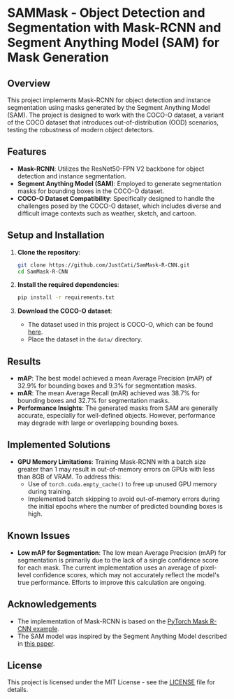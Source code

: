 # SAMMask - Object Detection and Segmentation with Mask-RCNN and Segment Anything Model (SAM) for Mask Generation

## Overview

This project implements Mask-RCNN for object detection and instance segmentation using masks generated by the Segment Anything Model (SAM). The project is designed to work with the COCO-O dataset, a variant of the COCO dataset that introduces out-of-distribution (OOD) scenarios, testing the robustness of modern object detectors.

## Features

- **Mask-RCNN**: Utilizes the ResNet50-FPN V2 backbone for object detection and instance segmentation.
- **Segment Anything Model (SAM)**: Employed to generate segmentation masks for bounding boxes in the COCO-O dataset.
- **COCO-O Dataset Compatibility**: Specifically designed to handle the challenges posed by the COCO-O dataset, which includes diverse and difficult image contexts such as weather, sketch, and cartoon.

## Setup and Installation

1. **Clone the repository**:
   ```bash
   git clone https://github.com/JustCati/SamMask-R-CNN.git
   cd SamMask-R-CNN
   ```

2. **Install the required dependencies**:
   ```bash
   pip install -r requirements.txt
   ```

3. **Download the COCO-O dataset**:
   - The dataset used in this project is COCO-O, which can be found [here](https://arxiv.org/abs/XXXXXX).
   - Place the dataset in the `data/` directory.

## Results

- **mAP**: The best model achieved a mean Average Precision (mAP) of 32.9% for bounding boxes and 9.3% for segmentation masks.
- **mAR**: The mean Average Recall (mAR) achieved was 38.7% for bounding boxes and 32.7% for segmentation masks.
- **Performance Insights**: The generated masks from SAM are generally accurate, especially for well-defined objects. However, performance may degrade with large or overlapping bounding boxes.

## Implemented Solutions

- **GPU Memory Limitations**: Training Mask-RCNN with a batch size greater than 1 may result in out-of-memory errors on GPUs with less than 8GB of VRAM. To address this:
  - Use of `torch.cuda.empty_cache()` to free up unused GPU memory during training.
  - Implemented batch skipping to avoid out-of-memory errors during the initial epochs where the number of predicted bounding boxes is high.

## Known Issues

- **Low mAP for Segmentation**: The low mean Average Precision (mAP) for segmentation is primarily due to the lack of a single confidence score for each mask. The current implementation uses an average of pixel-level confidence scores, which may not accurately reflect the model's true performance. Efforts to improve this calculation are ongoing.

## Acknowledgements

- The implementation of Mask-RCNN is based on the [PyTorch Mask R-CNN example](https://pytorch.org/vision/stable/models/generated/torchvision.models.detection.maskrcnn_resnet50_fpn_v2.html#torchvision.models.detection.maskrcnn_resnet50_fpn_v2).
- The SAM model was inspired by the Segment Anything Model described in [this paper](https://arxiv.org/abs/XXXXXX).

## License

This project is licensed under the MIT License - see the [LICENSE](LICENSE) file for details.
